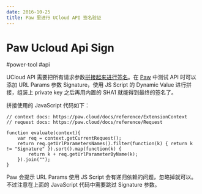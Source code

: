 ```yaml
---
date: 2016-10-25
title: Paw 里进行 UCloud API 签名验证
---
```


# Paw Ucloud Api Sign

#power-tool #api

UCloud API 需要把所有请求参数[拼接起来进行签名](https://docs.ucloud.cn/api/summary/signature)。在 [Paw](https://paw.cloud) 中测试 API 时可以添加 URL Params 参数 Signature，使用 JS Script 的 Dynamic Value 进行拼接，组装上 private key 之后再用内置的 SHA1 就能得到最终的签名了。

拼接使用的 JavaScript 代码如下：

```
// context docs: https://paw.cloud/docs/reference/ExtensionContext
// request docs: https://paw.cloud/docs/reference/Request

function evaluate(context){
    var req = context.getCurrentRequest();
    return req.getUrlParametersNames().filter(function(k) { return k != "Signature" }).sort().map(function(k) {
        return k + req.getUrlParameterByName(k);
    }).join("");
}
```

Paw 会提示 URL Params 使用 JS Script 会有递归依赖的问题，忽略掉就可以。不过注意在上面的 JavaScript 代码中需要跳过 Signature 参数。
